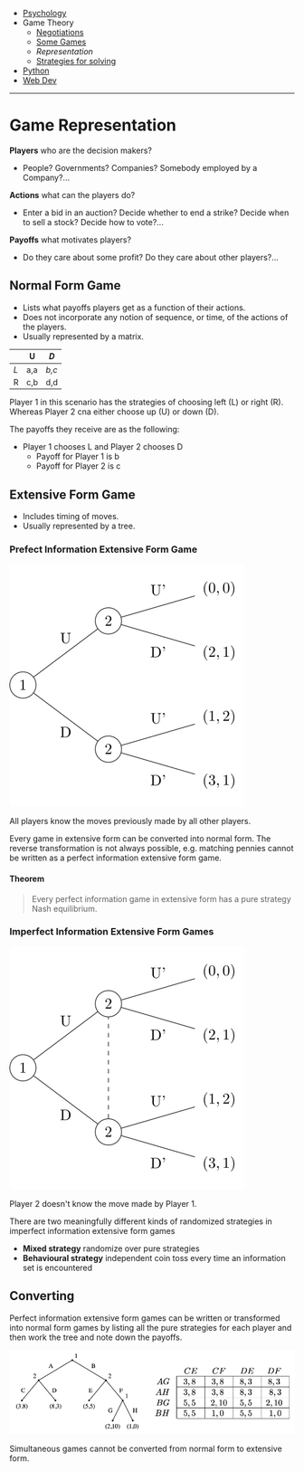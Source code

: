 <!-- Top Navigation -->
* [Psychology](/psycholgy.md)
* Game Theory
   * [Negotiations](/negotiations.md)
   * [Some Games](/gt-games.md)
   * *Representation*
   * [Strategies for solving](/gt-strategies.md)
* [Python](/python.md)
* [Web Dev](/web-dev.md)

---

# Game Representation

**Players** who are the decision makers?

* People? Governments? Companies? Somebody employed by a Company?...

**Actions** what can the players do?

* Enter a bid in an auction? Decide whether to end a strike? Decide when to sell a stock? Decide how to vote?...

**Payoffs** what motivates players?

* Do they care about some profit? Do they care about other players?...

## Normal Form Game

* Lists what payoffs players get as a function of their actions.
* Does not incorporate any notion of sequence, or time, of the actions of the players.
* Usually represented by a matrix.

||U|*D*|
|-|-|-|
|*L*|a,a|*b,c*|
|R|c,b|d,d|

Player 1 in this scenario has the strategies of choosing left (L) or right (R). Whereas Player 2 cna either choose up (U) or down (D).

The payoffs they receive are as the following:
* Player 1 chooses L and Player 2 chooses D
    * Payoff for Player 1 is b
    * Payoff for Player 2 is c


## Extensive Form Game

* Includes timing of moves.
* Usually represented by a tree.

### Prefect Information Extensive Form Game

<img src="img/perfect-information-extensive-form-game.svg" />

All players know the moves previously made by all other players.

Every game in extensive form can be converted into normal form. The reverse transformation is not always possible, e.g. matching pennies cannot be written as a perfect information extensive form game.

#### Theorem

> Every perfect information game in extensive form has a pure strategy Nash equilibrium.

### Imperfect Information Extensive Form Games

<img src="img/imperfect-information-extensive-form-game.svg" />

Player 2 doesn't know the move made by Player 1.

There are two meaningfully different kinds of randomized strategies in imperfect information extensive form games
* **Mixed strategy** randomize over pure strategies
* **Behavioural strategy** independent coin toss every time an information set is encountered

## Converting

Perfect information extensive form games can be written or transformed into normal form games by listing all the pure strategies for each player and then work the tree and note down the payoffs.

<img src="img/transformation.png" />

Simultaneous games cannot be converted from normal form to extensive form.